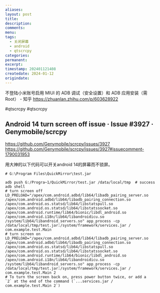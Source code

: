 ```yaml
---
aliases: 
layout: post
title: 
description: 
comments: 
menu: 
tags:
  - 关闭屏幕
  - android
  - qtscrcpy
categories: 
permanent: 
excerpt: 
timestamp: 202401121408
createdate: 2024-01-12
origindate:
---
```

不登陆小米账号启用 MIUI 的 ADB 调试（安全设置）和 ADB 应用安装（需 Root） - 知乎
https://zhuanlan.zhihu.com/p/603628922

#qtscrcpy #qtscrcpy 


## Android 14 turn screen off issue · Issue #3927 · Genymobile/scrcpy
https://github.com/Genymobile/scrcpy/issues/3927
https://github.com/Genymobile/scrcpy/issues/3927#issuecomment-1790031953

用大神的以下代码可以开关android 14的屏幕而不锁屏。

```shell
# G:\Program Files\QuickMirror\test.jar

adb push G:/Progra~1/QuickMirror/test.jar /data/local/tmp  # success
adb shell
# turn screen off
LD_PRELOAD="/apex/com.android.adbd/lib64/libadb_pairing_server.so /apex/com.android.adbd/lib64/libadb_pairing_connection.so /apex/com.android.os.statsd/lib64/libstatspull.so /apex/com.android.os.statsd/lib64/libstatssocket.so /apex/com.android.runtime/lib64/bionic/libdl_android.so /apex/com.android.i18n/lib64/libandroidicu.so /system/lib64/libandroid_servers.so" app_process -cp /data/local/tmp/test.jar:/system/framework/services.jar / com.example.test.Main
# turn screen on
LD_PRELOAD="/apex/com.android.adbd/lib64/libadb_pairing_server.so /apex/com.android.adbd/lib64/libadb_pairing_connection.so /apex/com.android.os.statsd/lib64/libstatspull.so /apex/com.android.os.statsd/lib64/libstatssocket.so /apex/com.android.runtime/lib64/bionic/libdl_android.so /apex/com.android.i18n/lib64/libandroidicu.so /system/lib64/libandroid_servers.so" app_process -cp /data/local/tmp/test.jar:/system/framework/services.jar / com.example.test.Main 2
# To turn the screen back on, press power button twice, or add a  `2` at the end of the command (`...services.jar / com.example.test.Main 2`)
```

